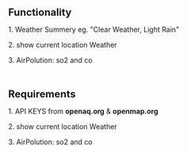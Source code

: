 <b style= "font-size: 20px;">Functionality</b>
<p>1. Weather Summery eg. "Clear Weather, Light Rain"</p>
<p>2. show current location Weather</p>
<p>3. AirPolution: so2 and co</p>
<br><br>
<b style= "font-size: 20px;">Requirements</b>
<p>1. API KEYS from <b>openaq.org</b> & <b>openmap.org</b></p>
<p>2. show current location Weather</p>
<p>3. AirPolution: so2 and co</p>
